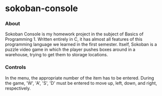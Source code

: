 # sokoban-console

### About
Sokoban Console is my homework project in the subject of Basics of Programming 1. Written entirely in C, it has almost all features of this programming language we learned in the first semester. Itself, Sokoban is a puzzle video game in which the player pushes boxes around in a warehouse, trying to get them to storage locations.

### Controls
In the menu, the appropriate number of the item has to be entered. During the game, 'W', 'A', 'S', 'D' must be entered to move up, left, down, and right, respectively.

